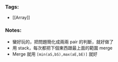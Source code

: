 ### Tags:
- [[Array]]
### Notes:
 - 蠻好玩的，把問題簡化成兩兩 pair 的判斷，就好做了
 - 用 stack，每次都把下個東西跟最上面的範圍 merge
 - Merge 就用 `[min(aS,bS),max(aE,bE)]` 就好

